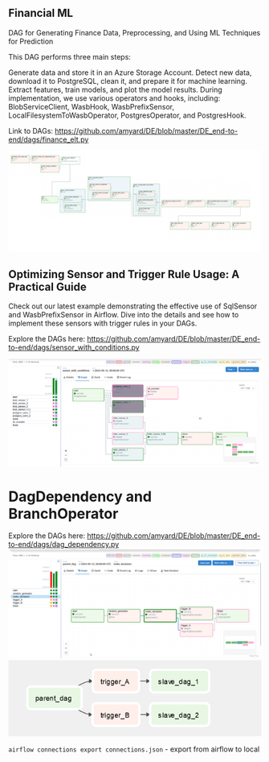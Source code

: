 ## Financial ML
DAG for Generating Finance Data, Preprocessing, and Using ML Techniques for Prediction

This DAG performs three main steps:

Generate data and store it in an Azure Storage Account.
Detect new data, download it to PostgreSQL, clean it, and prepare it for machine learning.
Extract features, train models, and plot the model results.
During implementation, we use various operators and hooks, including: BlobServiceClient, WasbHook, WasbPrefixSensor, LocalFilesystemToWasbOperator, PostgresOperator, and PostgresHook.

Link to DAGs: https://github.com/amyard/DE/blob/master/DE_end-to-end/dags/finance_elt.py

![pipeline_finance.png](images%2Fpipeline_finance.png)

## Optimizing Sensor and Trigger Rule Usage: A Practical Guide
Check out our latest example demonstrating the effective use of SqlSensor and WasbPrefixSensor in Airflow. Dive into the details and see how to implement these sensors with trigger rules in your DAGs.

Explore the DAGs here: https://github.com/amyard/DE/blob/master/DE_end-to-end/dags/sensor_with_conditions.py

![SensorAndTriggerRules.png](images%2FSensorAndTriggerRules.png)


# DagDependency and BranchOperator
Explore the DAGs here: https://github.com/amyard/DE/blob/master/DE_end-to-end/dags/dag_dependency.py
![DagDependency1.png](images%2FDagDependency1.png)
![DagDependency2.png](images%2FDagDependency2.png)




`airflow connections export connections.json` - export from airflow to local
